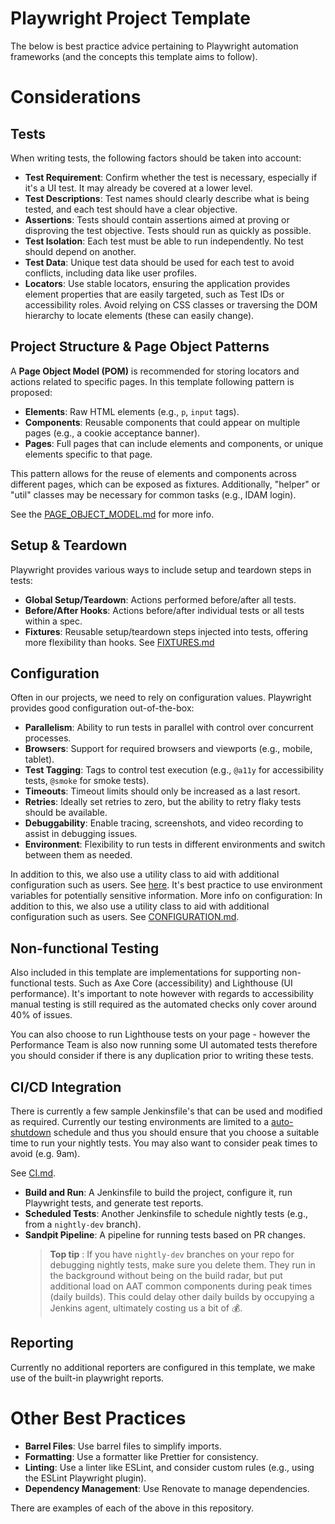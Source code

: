 # Playwright Project Template

The below is best practice advice pertaining to Playwright automation frameworks (and the concepts this template aims to follow).

# Considerations

## Tests

When writing tests, the following factors should be taken into account:

- **Test Requirement**: Confirm whether the test is necessary, especially if it's a UI test. It may already be covered at a lower level.
- **Test Descriptions**: Test names should clearly describe what is being tested, and each test should have a clear objective.
- **Assertions**: Tests should contain assertions aimed at proving or disproving the test objective. Tests should run as quickly as possible.
- **Test Isolation**: Each test must be able to run independently. No test should depend on another.
- **Test Data**: Unique test data should be used for each test to avoid conflicts, including data like user profiles.
- **Locators**: Use stable locators, ensuring the application provides element properties that are easily targeted, such as Test IDs or accessibility roles. Avoid relying on CSS classes or traversing the DOM hierarchy to locate elements (these can easily change).

## Project Structure & Page Object Patterns

A **Page Object Model (POM)** is recommended for storing locators and actions related to specific pages. In this template following pattern is proposed:

- **Elements**: Raw HTML elements (e.g., `p`, `input` tags).
- **Components**: Reusable components that could appear on multiple pages (e.g., a cookie acceptance banner).
- **Pages**: Full pages that can include elements and components, or unique elements specific to that page.

This pattern allows for the reuse of elements and components across different pages, which can be exposed as fixtures. Additionally, "helper" or "util" classes may be necessary for common tasks (e.g., IDAM login).

See the [PAGE_OBJECT_MODEL.md](https://github.com/hmcts/tcoe-playwright-example/blob/master/docs/PAGE_OBJECT_MODEL.md) for more info.

## Setup & Teardown

Playwright provides various ways to include setup and teardown steps in tests:

- **Global Setup/Teardown**: Actions performed before/after all tests.
- **Before/After Hooks**: Actions before/after individual tests or all tests within a spec.
- **Fixtures**: Reusable setup/teardown steps injected into tests, offering more flexibility than hooks. See [FIXTURES.md](https://github.com/hmcts/tcoe-playwright-example/blob/master/docs/FIXTURES.md)

## Configuration

Often in our projects, we need to rely on configuration values. Playwright provides good configuration out-of-the-box:

- **Parallelism**: Ability to run tests in parallel with control over concurrent processes.
- **Browsers**: Support for required browsers and viewports (e.g., mobile, tablet).
- **Test Tagging**: Tags to control test execution (e.g., `@a11y` for accessibility tests, `@smoke` for smoke tests).
- **Timeouts**: Timeout limits should only be increased as a last resort.
- **Retries**: Ideally set retries to zero, but the ability to retry flaky tests should be available.
- **Debuggability**: Enable tracing, screenshots, and video recording to assist in debugging issues.
- **Environment**: Flexibility to run tests in different environments and switch between them as needed.

In addition to this, we also use a utility class to aid with additional configuration such as users. See [here](https://github.com/hmcts/tcoe-playwright-example/blob/master/playwright-e2e/utils/config.utils.ts). It's best practice to use environment variables for potentially sensitive information.
More info on configuration: In addition to this, we also use a utility class to aid with additional configuration such as users. See [CONFIGURATION.md](https://github.com/hmcts/tcoe-playwright-example/blob/master/docs/CONFIGURATION.md).

## Non-functional Testing

Also included in this template are implementations for supporting non-functional tests. Such as Axe Core (accessibility) and Lighthouse (UI performance). It's important to note however with regards to accessibility manual testing is still required as the automated checks only cover around 40% of issues.

You can also choose to run Lighthouse tests on your page - however the Performance Team is also now running some UI automated tests therefore you should consider if there is any duplication prior to writing these tests.

## CI/CD Integration

There is currently a few sample Jenkinsfile's that can be used and modified as required. Currently our testing environments are limited to a [auto-shutdown](https://hmcts.github.io/cloud-native-platform/environments/auto-shutdown.html) schedule and thus you should ensure that you choose a suitable time to run your nightly tests. You may also want to consider peak times to avoid (e.g. 9am).

See [CI.md](https://github.com/hmcts/tcoe-playwright-example/blob/master/docs/CI.md).

- **Build and Run**: A Jenkinsfile to build the project, configure it, run Playwright tests, and generate test reports.
- **Scheduled Tests**: Another Jenkinsfile to schedule nightly tests (e.g., from a `nightly-dev` branch).
- **Sandpit Pipeline**: A pipeline for running tests based on PR changes.
  > **Top tip** :
  > If you have `nightly-dev` branches on your repo for debugging nightly tests, make sure you delete them.
  > They run in the background without being on the build radar, but put additional load on AAT common components during peak times (daily builds).
  > This could delay other daily builds by occupying a Jenkins agent, ultimately costing us a bit of :moneybag:.

## Reporting

Currently no additional reporters are configured in this template, we make use of the built-in playwright reports.

# Other Best Practices

- **Barrel Files**: Use barrel files to simplify imports.
- **Formatting**: Use a formatter like Prettier for consistency.
- **Linting**: Use a linter like ESLint, and consider custom rules (e.g., using the ESLint Playwright plugin).
- **Dependency Management**: Use Renovate to manage dependencies.

There are examples of each of the above in this repository.
